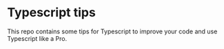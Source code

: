 # Typescript tips

This repo contains some tips for Typescript to improve your code and use Typescript like a Pro.
